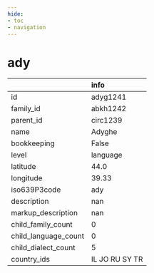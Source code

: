 ```yaml
---
hide:
- toc
- navigation
---
```

# ady
|                      | info           |
|:---------------------|:---------------|
| id                   | adyg1241       |
| family_id            | abkh1242       |
| parent_id            | circ1239       |
| name                 | Adyghe         |
| bookkeeping          | False          |
| level                | language       |
| latitude             | 44.0           |
| longitude            | 39.33          |
| iso639P3code         | ady            |
| description          | nan            |
| markup_description   | nan            |
| child_family_count   | 0              |
| child_language_count | 0              |
| child_dialect_count  | 5              |
| country_ids          | IL JO RU SY TR |